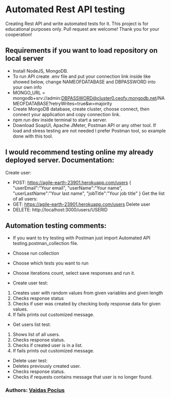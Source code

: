# Automated Rest API testing
 Creating Rest API and write automated tests for it.
 This project is for educational purposes only. Pull request are welcome! Thank you for your cooperation!

## Requirements if you want to load repository on local server
- Install NodeJS, MongoDB.
- To run API create .env file and put your connection link inside like showed below, change NAMEOFDATABASE and DBPASSWORD into your own info
- MONGO_URL = mongodb+srv://admin:DBPASSWORD@cluster0.ceofy.mongodb.net/NAMEOFDATABASE?retryWrites=true&w=majority
- Create MongoDB database, create cluster, choose connect, then connect your application and copy connection link.
- npm run dev inside terminal to start a server.
- Download SoapUI, Apache JMeter, Postman API or any other tool. If load and stress testing are not needed I prefer Postman tool, so example done with this tool.

## I would recommend testing online my already deployed server. Documentation:
Create user:
- POST: https://agile-earth-23901.herokuapp.com/users
{
"userEmail":"Your email",
"userName":"Your name",
"userLastName":"Your last name",
"jobTitle":"Your job title"
}
Get the list of all users:
- GET: https://agile-earth-23901.herokuapp.com/users
Delete user
- DELETE: http://localhost:3000/users/USERID

## Automation testing comments:
- If you want to try testing with Postman just import Automated API testing.postman_collection file.
- Choose run collection
- Choose which tests you want to run
- Choose iterations count, select save responses and run it.

- Create user test:
1) Creates user with random values from given variables and given length
2) Checks response status
3) Checks if user was created by checking body response data for given values.
4) If fails prints out customized message.

- Get users list test:
1) Shows list of all users.
2) Checks response status.
3) Checks if created user is in a list.
4) If fails prints out customized message.

- Delete user test:
- Deletes previously created user.
- Checks response status.
- Checks if requests contains message that user is no longer found.

### Authors: [Vaidas Pocius]( https://github.com/Vaidas393)
